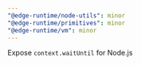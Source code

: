 ```yaml
---
"@edge-runtime/node-utils": minor
"@edge-runtime/primitives": minor
"@edge-runtime/vm": minor
---
```


Expose `context.waitUntil` for Node.js
